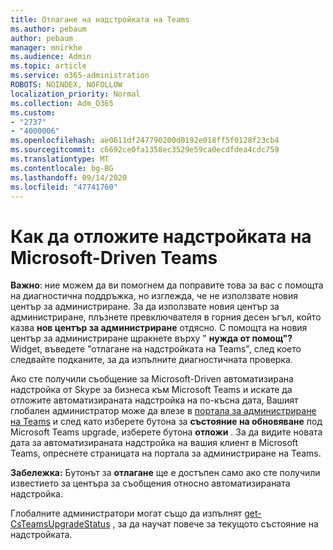 ```yaml
---
title: Отлагане на надстройката на Teams
ms.author: pebaum
author: pebaum
manager: mnirkhe
ms.audience: Admin
ms.topic: article
ms.service: o365-administration
ROBOTS: NOINDEX, NOFOLLOW
localization_priority: Normal
ms.collection: Adm_O365
ms.custom:
- "2737"
- "4000006"
ms.openlocfilehash: ae0611df247790200d0192e018ff5f0128f23cb4
ms.sourcegitcommit: c6692ce0fa1358ec3529e59ca0ecdfdea4cdc759
ms.translationtype: MT
ms.contentlocale: bg-BG
ms.lasthandoff: 09/14/2020
ms.locfileid: "47741760"
---
```

# <a name="how-to-postpone-the-microsoft-driven-teams-upgrade"></a>Как да отложите надстройката на Microsoft-Driven Teams

**Важно**: ние можем да ви помогнем да поправите това за вас с помощта на диагностична поддръжка, но изглежда, че не използвате новия център за администриране. За да използвате новия център за администриране, плъзнете превключвателя в горния десен ъгъл, който казва **нов център за администриране** отдясно. С помощта на новия център за администриране щракнете върху " **нужда от помощ"?** Widget, въведете "отлагане на надстройката на Teams", след което следвайте подканите, за да изпълните диагностичната проверка.

Ако сте получили съобщение за Microsoft-Driven автоматизирана надстройка от Skype за бизнеса към Microsoft Teams и искате да отложите автоматизираната надстройка на по-късна дата, Вашият глобален администратор може да влезе в [портала за администриране на Teams](https://admin.teams.microsoft.com/dashboard) и след като изберете бутона за **състояние на обновяване** под Microsoft Teams upgrade, изберете бутона **отложи** . За да видите новата дата за автоматизираната надстройка на вашия клиент в Microsoft Teams, опреснете страницата на портала за администриране на Teams.

**Забележка:** Бутонът за **отлагане** ще е достъпен само ако сте получили известието за центъра за съобщения относно автоматизираната надстройка. 

Глобалните администратори могат също да изпълнят [get-CsTeamsUpgradeStatus](https://docs.microsoft.com/powershell/module/skype/get-csteamsupgradestatus?view=skype-ps) , за да научат повече за текущото състояние на надстройката.

